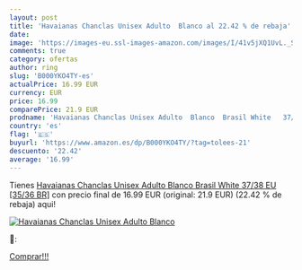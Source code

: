 ```yaml
---
layout: post
title: 'Havaianas Chanclas Unisex Adulto  Blanco al 22.42 % de rebaja'
date: 
image: 'https://images-eu.ssl-images-amazon.com/images/I/41v5jXQ1UvL._SL200_.jpg'
comments: true
category: ofertas
author: ring
slug: 'B000YKO4TY-es'
actualPrice: 16.99 EUR
currency: EUR
price: 16.99
comparePrice: 21.9 EUR
prodname: 'Havaianas Chanclas Unisex Adulto  Blanco  Brasil White   37/38 EU [35/36 BR]'
country: 'es'
flag: '🇪🇸'
buyurl: 'https://www.amazon.es/dp/B000YKO4TY/?tag=tolees-21'
descuento: '22.42'
average: '16.99'
---
```


Tienes [Havaianas Chanclas Unisex Adulto  Blanco  Brasil White   37/38 EU [35/36 BR]](https://www.amazon.es/dp/B000YKO4TY/?tag=tolees-21) con precio final de  16.99 EUR (original: 21.9 EUR) (22.42 %  de rebaja) aqui!

[![Havaianas Chanclas Unisex Adulto  Blanco](https://images-eu.ssl-images-amazon.com/images/I/41v5jXQ1UvL._SL200_.jpg)](https://www.amazon.es/dp/B000YKO4TY/?tag=tolees-21)

🔎:


[Comprar!!!](https://www.amazon.es/dp/B000YKO4TY/?tag=tolees-21)
